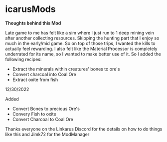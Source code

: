 # icarusMods

**Thoughts behind this Mod**

Late game to me has felt like a sim where I just run to 1 deep mining vein after another collecting resources.  Skipping the hunting part that I enjoy so much in the early/mid game.  So on top of those trips, I wanted the kills to actually feel rewarding.  I also felt like the Material Processor is completely underrated for its name, so I wanted to make better use of it.  So I added the following recipes:

* Extract the minerals within creatures' bones to ore's
* Convert charcoal into Coal Ore
* Extract oxite from fish 

12/30/2022

Added
* Convert Bones to precious Ore's
* Convery Fish to oxite
* Convert Charcoal to Coal Ore


Thanks everyone on the Linkarus Discord for the details on how to do things like this and Jimk72 for the ModManager
